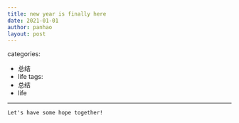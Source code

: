 ```yaml
---
title: new year is finally here
date: 2021-01-01
author: panhao
layout: post
---
```

categories:
- 总结
- life
tags:
- 总结
- life
---
```
Let's have some hope together!
```
